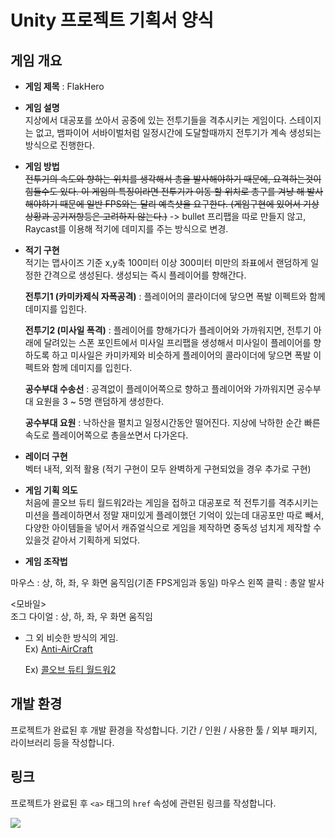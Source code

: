# Unity 프로젝트 기획서 양식

## 게임 개요

- __게임 제목__ : FlakHero

- __게임 설명__  
   지상에서 대공포를 쏘아서 공중에 있는 전투기들을 격추시키는 게임이다.
   스테이지는 없고, 뱀파이어 서바이벌처럼 일정시간에 도달할때까지 전투기가 계속 생성되는 방식으로 진행한다.

 - __게임 방법__  
   ~~전투기의 속도와 향하는 위치를 생각해서 총을 발사해야하기 때문에, 요격하는것이 힘들수도 있다.
   이 게임의 특징이라면 전투기가 이동 할 위치로 총구를 겨냥 해 발사해야하기 때문에 일반 FPS와는 달리 예측샷을 요구한다. (게임구현에 있어서 기상상황과 공기저항등은 고려하지 않는다.)~~
   -> bullet 프리팹을 따로 만들지 않고, Raycast를 이용해 적기에 데미지를 주는 방식으로 변경.
   

 - __적기 구현__    
   적기는 맵사이즈 기준 x,y축 100미터 이상 300미터 미만의 좌표에서 랜덤하게 일정한 간격으로 생성된다. 생성되는 즉시 플레이어를 향해간다.

   __전투기1 (카미카제식 자폭공격)__ : 플레이어의 콜라이더에 닿으면 폭발 이펙트와 함께 데미지를 입힌다.
   
   __전투기2 (미사일 폭격)__ : 플레이어를 향해가다가 플레이어와 가까워지면, 전투기 아래에 달려있는 스폰 포인트에서 미사일 프리팹을 생성해서 미사일이 플레이어를 향하도록 하고 미사일은 카미카제와 비슷하게 플레이어의 콜라이더에 닿으면 폭발 이펙트와 함께 데미지를 입힌다.

   __공수부대 수송선__ : 공격없이 플레이어쪽으로 향하고 플레이어와 가까워지면 공수부대 요원을 3 ~ 5명 랜덤하게 생성한다. 
   
   __공수부대 요원__ : 낙하산을 펼치고 일정시간동안 떨어진다. 지상에 낙하한 순간 빠른속도로 플레이어쪽으로 총을쏘면서 다가온다. 
  
   
 - __레이더 구현__  
  벡터 내적, 외적 활용 (적기 구현이 모두 완벽하게 구현되었을 경우 추가로 구현)

  - __게임 기획 의도__  
   처음에 콜오브 듀티 월드워2라는 게임을 접하고 대공포로 적 전투기를 격추시키는 미션을 플레이하면서 정말 재미있게 플레이했던 기억이 있는데 대공포만 따로 빼서, 다양한 아이템들을 넣어서 캐쥬얼식으로 게임을 제작하면 중독성 넘치게 제작할 수 있을것 같아서 기획하게 되었다. 
   
  - __게임 조작법__  
 
   <PC>  
      마우스 : 상, 하, 좌, 우 화면 움직임(기존 FPS게임과 동일)
      마우스 왼쪽 클릭 : 총알 발사
  
   <모바일>  
      조그 다이얼 : 상, 하, 좌, 우 화면 움직임
   


 - 그 외 비슷한 방식의 게임.  
   Ex) [Anti-AirCraft](https://play.google.com/store/apps/details?id=com.cirepa.AntiAirCraft2)
      
   Ex) [콜오브 듀티 월드워2](https://youtu.be/N_wM0Rm1eik?t=85)

## 개발 환경
프로젝트가 완료된 후 개발 환경을 작성합니다. 기간 / 인원 / 사용한 툴 / 외부 패키지, 라이브러리 등을 작성합니다.

## 링크
프로젝트가 완료된 후 `<a>` 태그의 `href` 속성에 관련된 링크를 작성합니다.

<a href="https://www.youtube.com"><img src="https://img.shields.io/badge/Youtube-FF0000?style=for-the-badge&logo=Youtube&logoColor=white"></a>
